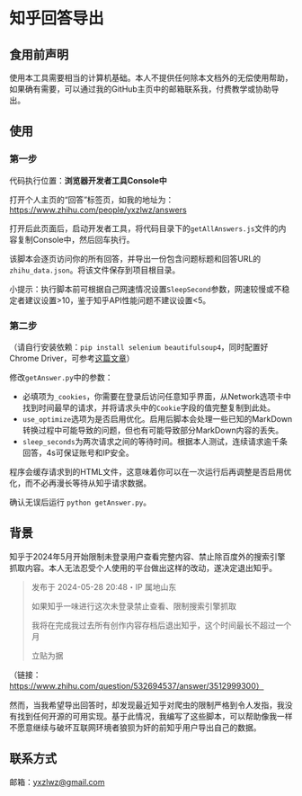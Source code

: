 # 知乎回答导出

## 食用前声明

使用本工具需要相当的计算机基础。本人不提供任何除本文档外的无偿使用帮助，如果确有需要，可以通过我的GitHub主页中的邮箱联系我，付费教学或协助导出。

## 使用

### 第一步

代码执行位置：**浏览器开发者工具Console中**

打开个人主页的“回答”标签页，如我的地址为：https://www.zhihu.com/people/yxzlwz/answers

打开后此页面后，启动开发者工具，将代码目录下的`getAllAnswers.js`文件的内容复制Console中，然后回车执行。

该脚本会逐页访问你的所有回答，并导出一份包含问题标题和回答URL的`zhihu_data.json`。将该文件保存到项目根目录。

小提示：执行脚本前可根据自己网速情况设置`SleepSecond`参数，网速较慢或不稳定者建议设置>10，鉴于知乎API性能问题不建议设置<5。

### 第二步

（请自行安装依赖：`pip install selenium beautifulsoup4`，同时配置好Chrome Driver，可参考[这篇文章]()）

修改`getAnswer.py`中的参数：

- 必填项为`_cookies`，你需要在登录后访问任意知乎界面，从Network选项卡中找到时间最早的请求，并将请求头中的`Cookie`字段的值完整复制到此处。
- `use_optimize`选项为是否启用优化。启用后脚本会处理一些已知的MarkDown转换过程中可能导致的问题，但也有可能导致部分MarkDown内容的丢失。
- `sleep_seconds`为两次请求之间的等待时间。根据本人测试，连续请求逾千条回答，4s可保证账号和IP安全。

程序会缓存请求到的HTML文件，这意味着你可以在一次运行后再调整是否启用优化，而不必再漫长等待从知乎请求数据。

确认无误后运行 `python getAnswer.py`。

## 背景

知乎于2024年5月开始限制未登录用户查看完整内容、禁止除百度外的搜索引擎抓取内容。本人无法忍受个人使用的平台做出这样的改动，遂决定退出知乎。

> 发布于 2024-05-28 20:48・IP 属地山东
>
> 如果知乎一味进行这次未登录禁止查看、限制搜索引擎抓取
>
> 我将在完成我过去所有创作内容存档后退出知乎，这个时间最长不超过一个月
>
> 立贴为据

（链接：https://www.zhihu.com/question/532694537/answer/3512999300）

然而，当我希望导出回答时，却发现最近知乎对爬虫的限制严格到令人发指，我没有找到任何开源的可用实现。基于此情况，我编写了这些脚本，可以帮助像我一样不愿意继续与破坏互联网环境者狼狈为奸的前知乎用户导出自己的数据。

## 联系方式

邮箱：yxzlwz@gmail.com
